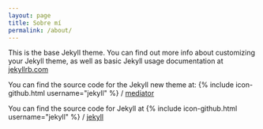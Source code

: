 ```yaml
---
layout: page
title: Sobre mí
permalink: /about/
---
```


This is the base Jekyll theme. You can find out more info about customizing your Jekyll theme, as well as basic Jekyll usage documentation at [jekyllrb.com](http://jekyllrb.com/)

You can find the source code for the Jekyll new theme at:
{% include icon-github.html username="jekyll" %} /
[mediator](https://github.com/jekyll/mediator)

You can find the source code for Jekyll at
{% include icon-github.html username="jekyll" %} /
[jekyll](https://github.com/jekyll/jekyll)
